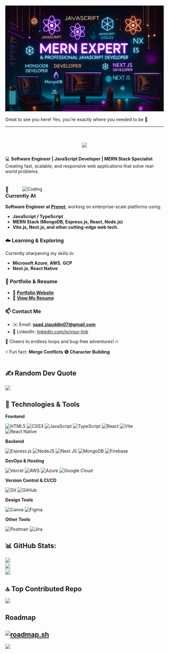 [![MasterHead](./masterhead.png)](https://saadziauddin.vercel.app)

Great to see you here! Yes, you're exactly where you needed to be 🎉

<hr />

<h1 align="center">
    <img src="https://readme-typing-svg.herokuapp.com/?lines=Hi+there!+👋;I'm+Saad+Ziauddin!...;Nice+to+meet+you!&center=true&size=30">
</h1>

💻 **Software Engineer | JavaScript Developer | MERN Stack Specialist**
<br />
Creating fast, scalable, and responsive web applications that solve real-world problems.

<h1></h1>

<img align="right" alt="Coding" width="450" src="https://cdn.dribbble.com/users/1162077/screenshots/3848914/media/7ed7d5ca074b48b328150e5a231e8d1f.gif" />

### 🔭 Currently At

**Software Engineer at [Pronet](https://pronet-tech.net)**, working on enterprise-scale platforms using:
- **JavaScript / TypeScript**
- **MERN Stack (MongoDB, Express.js, React, Node.js)** 
- **Vite.js, Next.js, and other cutting-edge web tech.**
  
### ☁️ Learning & Exploring

Currently sharpening my skills in:
- **Microsoft Azure**, **AWS**, **GCP**
- **Next.js**, **React Native**

### 📂 Portfolio & Resume

- 🔗 [**Portfolio Website**](https://saadziauddin.vercel.app)
- 📄 [**View My Resume**](https://drive.google.com/file/d/1r3B-O4AaO5qiJFbybOzyppDhKtdQH-QM/view?usp=drive_link)

### 📫 Contact Me

- ✉️ Email: **saad.ziauddin07@gmail.com**
- 💼 LinkedIn: [linkedin.com/in/your-link](https://linkedin.com/in/saad-ziauddin)
  
🚀 Cheers to endless loops and bug-free adventures! 🔥
  
⚡ Fun fact: **Merge Conflicts 😅 Character Building**

<h1></h1>

## ✍️ Random Dev Quote
![](https://quotes-github-readme.vercel.app/api?type=horizontal&theme=dark)

## 🚀 Technologies & Tools

**Frontend**

![HTML5](https://img.shields.io/badge/html5-%23E34F26.svg?style=for-the-badge&logo=html5&logoColor=white)
![CSS3](https://img.shields.io/badge/css3-%231572B6.svg?style=for-the-badge&logo=css3&logoColor=white)
![JavaScript](https://img.shields.io/badge/javascript-%23323330.svg?style=for-the-badge&logo=javascript&logoColor=%23F7DF1E)
![TypeScript](https://img.shields.io/badge/typescript-%23007ACC.svg?style=for-the-badge&logo=typescript&logoColor=white)
![React](https://img.shields.io/badge/react-%2320232a.svg?style=for-the-badge&logo=react&logoColor=%2361DAFB)
![Vite](https://img.shields.io/badge/vite-%23646CFF.svg?style=for-the-badge&logo=vite&logoColor=white)
![React Native](https://img.shields.io/badge/react_native-%2320232a.svg?style=for-the-badge&logo=react&logoColor=%2361DAFB)

**Backend**

![Express.js](https://img.shields.io/badge/express.js-%23404d59.svg?style=for-the-badge&logo=express&logoColor=%2361DAFB)
![NodeJS](https://img.shields.io/badge/node.js-6DA55F?style=for-the-badge&logo=node.js&logoColor=white)
![Next JS](https://img.shields.io/badge/Next-black?style=for-the-badge&logo=next.js&logoColor=white)
![MongoDB](https://img.shields.io/badge/MongoDB-%234ea94b.svg?style=for-the-badge&logo=mongodb&logoColor=white)
![Firebase](https://img.shields.io/badge/firebase-%23039BE5.svg?style=for-the-badge&logo=firebase&logoColor=white)

**DevOps & Hosting**

![Vercel](https://img.shields.io/badge/vercel-%23000000.svg?style=for-the-badge&logo=vercel&logoColor=white)
![AWS](https://img.shields.io/badge/AWS-%23FF9900.svg?style=for-the-badge&logo=amazon-aws&logoColor=white) 
![Azure](https://img.shields.io/badge/azure-%230072C6.svg?style=for-the-badge&logo=microsoftazure&logoColor=white)
![Google Cloud](https://img.shields.io/badge/GoogleCloud-%234285F4.svg?style=for-the-badge&logo=google-cloud&logoColor=white)

**Version Control & CI/CD**

![Git](https://img.shields.io/badge/git-%23F05033.svg?style=for-the-badge&logo=git&logoColor=white)
![GitHub](https://img.shields.io/badge/github-%23121011.svg?style=for-the-badge&logo=github&logoColor=white)

**Design Tools**

![Canva](https://img.shields.io/badge/Canva-%2300C4CC.svg?style=for-the-badge&logo=Canva&logoColor=white) 
![Figma](https://img.shields.io/badge/figma-%23F24E1E.svg?style=for-the-badge&logo=figma&logoColor=white)

**Other Tools**

![Postman](https://img.shields.io/badge/Postman-FF6C37?style=for-the-badge&logo=postman&logoColor=white)
![Jira](https://img.shields.io/badge/jira-%230A0FFF.svg?style=for-the-badge&logo=jira&logoColor=white) 

## 📊 GitHub Stats:
![](https://github-readme-stats.vercel.app/api/top-langs/?username=saadziauddin&theme=dark&hide_border=true&include_all_commits=false&count_private=false&layout=compact)<br/>
![](https://github-readme-stats.vercel.app/api?username=saadziauddin&theme=dark&hide_border=true&include_all_commits=false&count_private=false)<br/>
![](https://github-readme-streak-stats.herokuapp.com/?user=saadziauddin&theme=dark&hide_border=true)

## 🔝 Top Contributed Repo
![](https://github-contributor-stats.vercel.app/api?username=saadziauddin&limit=5&theme=dark&combine_all_yearly_contributions=true)

## Roadmap
[![roadmap.sh](https://roadmap.sh/card/wide/67967abf32284498bc1fb33d?variant=dark)](https://roadmap.sh)
---
[![](https://visitcount.itsvg.in/api?id=saadziauddin&icon=0&color=0)](https://visitcount.itsvg.in)
